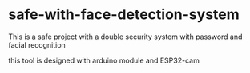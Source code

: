 # safe-with-face-detection-system
This is a safe project with a double security system with password and facial recognition

this tool is designed with arduino module and ESP32-cam
